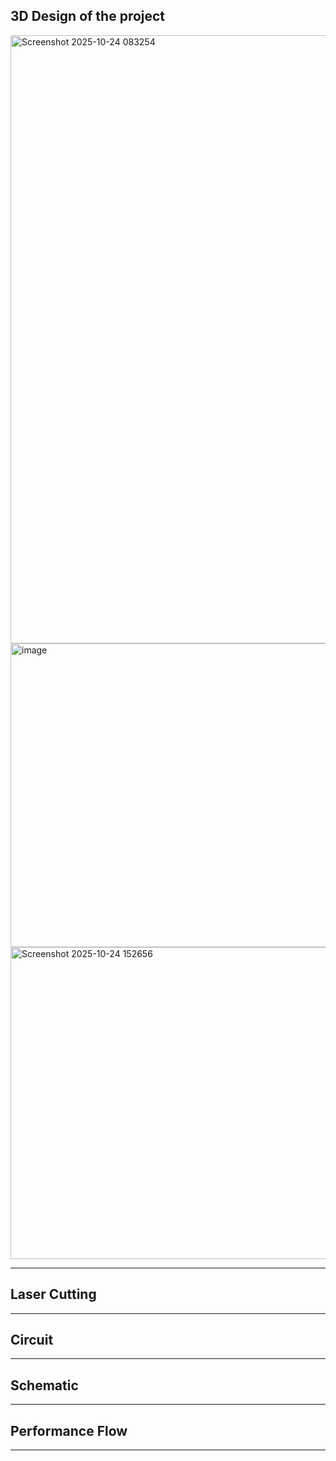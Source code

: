## 3D Design of the project
<img width="1920" height="973" alt="Screenshot 2025-10-24 083254" src="https://github.com/user-attachments/assets/dcce3521-e416-47ed-9f14-f1b5868c9fba" />
<img width="846" height="486" alt="image" src="https://github.com/user-attachments/assets/6c4764b1-ff73-4b1a-afa9-9cc489fa052b" />
<img width="977" height="499" alt="Screenshot 2025-10-24 152656" src="https://github.com/user-attachments/assets/c67a50a0-8614-4a5a-aaf5-70b0b66e658a" />

---
## Laser Cutting

--- 

## Circuit

---

## Schematic

--- 

## Performance Flow

---
